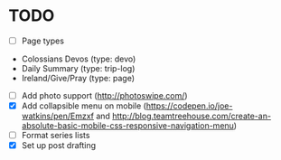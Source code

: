 # TODO

- [ ] Page types
* Colossians Devos (type: devo)
* Daily Summary (type: trip-log)
* Ireland/Give/Pray (type: page)

- [ ] Add photo support (http://photoswipe.com/)
- [x] Add collapsible menu on mobile (https://codepen.io/joe-watkins/pen/Emzxf and http://blog.teamtreehouse.com/create-an-absolute-basic-mobile-css-responsive-navigation-menu)
- [ ] Format series lists
- [x] Set up post drafting
